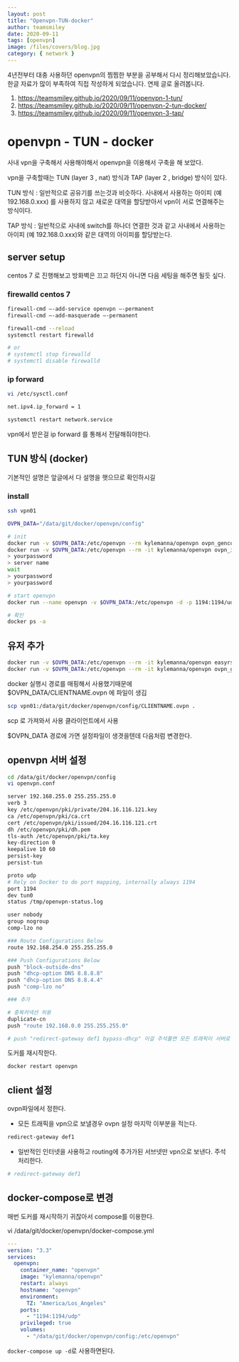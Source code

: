 ```yaml
---
layout: post
title: "Openvpn-TUN-docker"
author: teamsmiley
date: 2020-09-11
tags: [openvpn]
image: /files/covers/blog.jpg
category: { network }
---
```


4년전부터 대충 사용하던 openvpn의 찜찜한 부분을 공부해서 다시 정리해보았습니다. 한글 자료가 많이 부족하여 직접 작성하게 되었습니다. 연제 글로 올려봅니다.

1. <https://teamsmiley.github.io/2020/09/11/openvpn-1-tun/>
1. <https://teamsmiley.github.io/2020/09/11/openvpn-2-tun-docker/>
1. <https://teamsmiley.github.io/2020/09/11/openvpn-3-tap/>

# openvpn - TUN - docker

사내 vpn을 구축해서 사용해야해서 openvpn을 이용해서 구축을 해 보았다.

vpn을 구축할때는 TUN (layer 3 , nat) 방식과 TAP (layer 2 , bridge) 방식이 있다.

TUN 방식 : 일반적으로 공유기를 쓰는것과 비슷하다. 사내에서 사용하는 아이피 (예 192.168.0.xxx) 를 사용하지 않고 새로운 대역을 할당받아서 vpn이 서로 연결해주는 방식이다.

TAP 방식 : 일반적으로 사내에 switch를 하나더 연결한 것과 같고 사내에서 사용하는 아이피 (예 192.168.0.xxx)와 같은 대역의 아이피를 할당받는다.

## server setup

centos 7 로 진행해보고 방화벽은 끄고 하던지 아니면 다음 세팅을 해주면 될듯 싶다.

### firewalld centos 7

```bash
firewall-cmd –-add-service openvpn –-permanent
firewall-cmd –-add-masquerade –-permanent

firewall-cmd --reload
systemctl restart firewalld

# or
# systemctl stop firewalld
# systemctl disable firewalld
```

### ip forward

```bash
vi /etc/sysctl.conf

net.ipv4.ip_forward = 1
```

```bash
systemctl restart network.service
```

vpn에서 받은걸 ip forward 를 통해서 전달해줘야한다.

## TUN 방식 (docker)

기본적인 설명은 앞글에서 다 설명을 햇으므로 확인하시길

### install

```bash
ssh vpn01

OVPN_DATA="/data/git/docker/openvpn/config"

# init
docker run -v $OVPN_DATA:/etc/openvpn --rm kylemanna/openvpn ovpn_genconfig -u udp://---.---.---.--- # 본인 아이피를 넣으세요
docker run -v $OVPN_DATA:/etc/openvpn --rm -it kylemanna/openvpn ovpn_initpki
> yourpassword
> server name
wait
> yourpassword
> yourpassword

# start openvpn
docker run --name openvpn -v $OVPN_DATA:/etc/openvpn -d -p 1194:1194/udp --privileged --restart unless-stopped kylemanna/openvpn

# 확인
docker ps -a
```

## 유저 추가

```bash
docker run -v $OVPN_DATA:/etc/openvpn --rm -it kylemanna/openvpn easyrsa build-client-full CLIENTNAME nopass # client key를 만드는 과정
docker run -v $OVPN_DATA:/etc/openvpn --rm -it kylemanna/openvpn ovpn_getclient CLIENTNAME > $OVPN_DATA/CLIENTNAME.ovpn # 만들어진 키들을 하나의 ovpn파일로 만드는 과정
```

docker 실행시 경로를 매핑해서 사용했기때문에 \$OVPN_DATA/CLIENTNAME.ovpn 에 파일이 생김

```bash
scp vpn01:/data/git/docker/openvpn/config/CLIENTNAME.ovpn .
```

scp 로 가져와서 사용 클라이언트에서 사용

\$OVPN_DATA 경로에 가면 설정파일이 생겻을텐데 다음처럼 변경한다.

## openvpn 서버 설정

```bash
cd /data/git/docker/openvpn/config
vi openvpn.conf

server 192.168.255.0 255.255.255.0
verb 3
key /etc/openvpn/pki/private/204.16.116.121.key
ca /etc/openvpn/pki/ca.crt
cert /etc/openvpn/pki/issued/204.16.116.121.crt
dh /etc/openvpn/pki/dh.pem
tls-auth /etc/openvpn/pki/ta.key
key-direction 0
keepalive 10 60
persist-key
persist-tun

proto udp
# Rely on Docker to do port mapping, internally always 1194
port 1194
dev tun0
status /tmp/openvpn-status.log

user nobody
group nogroup
comp-lzo no

### Route Configurations Below
route 192.168.254.0 255.255.255.0

### Push Configurations Below
push "block-outside-dns"
push "dhcp-option DNS 8.8.8.8"
push "dhcp-option DNS 8.8.4.4"
push "comp-lzo no"

### 추가

# 중복커넥션 허용
duplicate-cn
push "route 192.168.0.0 255.255.255.0"

# push "redirect-gateway def1 bypass-dhcp" 이걸 주석풀면 모든 트래픽이 서버로 간다. 인터넷도 vpn을 통해서 된다. (서버에서 강제시 사용)
```

도커를 재시작한다.

`docker restart openvpn`

## client 설정

ovpn파일에서 정한다.

- 모든 트래픽을 vpn으로 보낼경우
  ovpn 설정 마지막 이부분을 적는다.

```bash
redirect-gateway def1
```

- 일반적인 인터넷을 사용하고 routing에 추가가된 서브넷만 vpn으로 보낸다.
  주석처리한다.

```bash
# redirect-gateway def1
```

## docker-compose로 변경

매번 도커를 재시작하기 귀찮아서 compose를 이용한다.

vi /data/git/docker/openvpn/docker-compose.yml

```yml
---
version: "3.3"
services:
  openvpn:
    container_name: "openvpn"
    image: "kylemanna/openvpn"
    restart: always
    hostname: "openvpn"
    environment:
      TZ: "America/Los_Angeles"
    ports:
      - "1194:1194/udp"
    privileged: true
    volumes:
      - "/data/git/docker/openvpn/config:/etc/openvpn"
```

`docker-compose up -d`로 사용하면된다.
